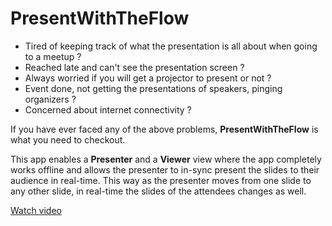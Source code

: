 # PresentWithTheFlow

* Tired of keeping track of what the presentation is all about when going to a meetup ? 
* Reached late and can't see the presentation screen ?
* Always worried if you will get a projector to present or not ?
* Event done, not getting the presentations of speakers, pinging organizers ?
* Concerned about internet connectivity ?

If you have ever faced any of the above problems, **PresentWithTheFlow** is what you need to checkout.

This app enables a **Presenter** and a **Viewer** view where the app completely works offline and allows the presenter to in-sync present the slides to their audience in real-time. This way as the presenter moves from one slide to any other slide, in real-time the slides of the attendees changes as well.

[Watch video](https://drive.google.com/file/d/1Pz7jLaCQXoSuI3fTbVoj8oKTh5cibell/view?usp=sharing)
